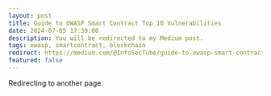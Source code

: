 ```yaml
---
layout: post
title: Guide to OWASP Smart Contract Top 10 Vulnerabilities
date: 2024-07-05 17:39:00
description: You will be redirected to my Medium post.
tags: owasp, smartcontract, blockchain
redirect: https://medium.com/@InfoSecTube/guide-to-owasp-smart-contract-top-10-vulnerabilities-10bb7d4985b4
featured: false
---
```


Redirecting to another page.

